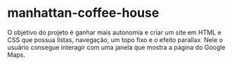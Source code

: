 # manhattan-coffee-house
O objetivo do projeto é ganhar mais autonomia e criar um site em HTML e CSS que possua listas, navegação, um topo fixo e o efeito parallax.  Nele o usuário consegue interagir com uma janela que mostra a página do Google Maps.
